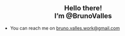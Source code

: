 ## <div align="middle">  Hello there! </br>  I’m @BrunoValles 



- You can reach me on bruno.valles.work@gmail.com

<!---
BrunoValles/BrunoValles is a ✨ special ✨ repository because its `README.md` (this file) appears on your GitHub profile.
You can click the Preview link to take a look at your changes.
--->
